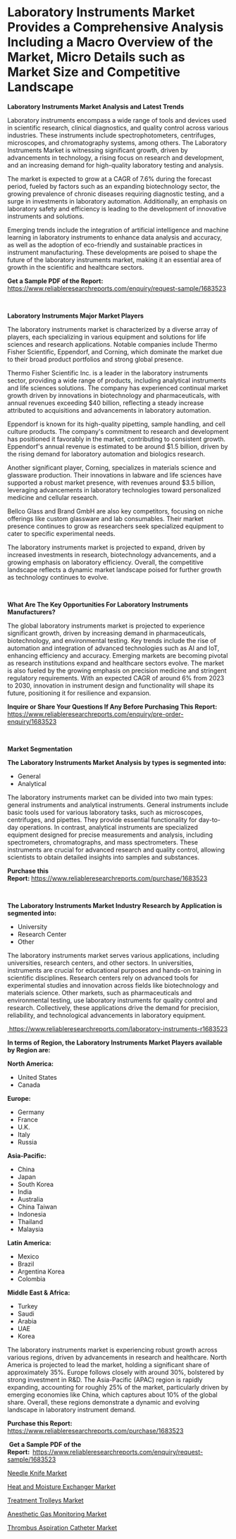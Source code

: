 <p><h1>Laboratory Instruments Market Provides a Comprehensive Analysis Including a Macro Overview of the Market, Micro Details such as Market Size and Competitive Landscape</h1></p><p><strong>Laboratory Instruments Market Analysis and Latest Trends</strong></p>
<p><p>Laboratory instruments encompass a wide range of tools and devices used in scientific research, clinical diagnostics, and quality control across various industries. These instruments include spectrophotometers, centrifuges, microscopes, and chromatography systems, among others. The Laboratory Instruments Market is witnessing significant growth, driven by advancements in technology, a rising focus on research and development, and an increasing demand for high-quality laboratory testing and analysis.</p><p>The market is expected to grow at a CAGR of 7.6% during the forecast period, fueled by factors such as an expanding biotechnology sector, the growing prevalence of chronic diseases requiring diagnostic testing, and a surge in investments in laboratory automation. Additionally, an emphasis on laboratory safety and efficiency is leading to the development of innovative instruments and solutions.</p><p>Emerging trends include the integration of artificial intelligence and machine learning in laboratory instruments to enhance data analysis and accuracy, as well as the adoption of eco-friendly and sustainable practices in instrument manufacturing. These developments are poised to shape the future of the laboratory instruments market, making it an essential area of growth in the scientific and healthcare sectors.</p></p>
<p><strong>Get a Sample PDF of the Report:&nbsp;</strong> <a href="https://www.reliableresearchreports.com/enquiry/request-sample/1683523?utm_campaign=36&utm_medium=2&utm_source=Github&utm_content=ia&utm_term=03032025&utm_id=laboratory-instruments">https://www.reliableresearchreports.com/enquiry/request-sample/1683523</a></p>
<p>&nbsp;</p>
<p><strong>Laboratory Instruments Major Market Players</strong></p>
<p><p>The laboratory instruments market is characterized by a diverse array of players, each specializing in various equipment and solutions for life sciences and research applications. Notable companies include Thermo Fisher Scientific, Eppendorf, and Corning, which dominate the market due to their broad product portfolios and strong global presence.</p><p>Thermo Fisher Scientific Inc. is a leader in the laboratory instruments sector, providing a wide range of products, including analytical instruments and life sciences solutions. The company has experienced continual market growth driven by innovations in biotechnology and pharmaceuticals, with annual revenues exceeding $40 billion, reflecting a steady increase attributed to acquisitions and advancements in laboratory automation.</p><p>Eppendorf is known for its high-quality pipetting, sample handling, and cell culture products. The company's commitment to research and development has positioned it favorably in the market, contributing to consistent growth. Eppendorf's annual revenue is estimated to be around $1.5 billion, driven by the rising demand for laboratory automation and biologics research.</p><p>Another significant player, Corning, specializes in materials science and glassware production. Their innovations in labware and life sciences have supported a robust market presence, with revenues around $3.5 billion, leveraging advancements in laboratory technologies toward personalized medicine and cellular research.</p><p>Bellco Glass and Brand GmbH are also key competitors, focusing on niche offerings like custom glassware and lab consumables. Their market presence continues to grow as researchers seek specialized equipment to cater to specific experimental needs.</p><p>The laboratory instruments market is projected to expand, driven by increased investments in research, biotechnology advancements, and a growing emphasis on laboratory efficiency. Overall, the competitive landscape reflects a dynamic market landscape poised for further growth as technology continues to evolve.</p></p>
<p>&nbsp;</p>
<p><strong>What Are The Key Opportunities For Laboratory Instruments Manufacturers?</strong></p>
<p><p>The global laboratory instruments market is projected to experience significant growth, driven by increasing demand in pharmaceuticals, biotechnology, and environmental testing. Key trends include the rise of automation and integration of advanced technologies such as AI and IoT, enhancing efficiency and accuracy. Emerging markets are becoming pivotal as research institutions expand and healthcare sectors evolve. The market is also fueled by the growing emphasis on precision medicine and stringent regulatory requirements. With an expected CAGR of around 6% from 2023 to 2030, innovation in instrument design and functionality will shape its future, positioning it for resilience and expansion.</p></p>
<p><strong>Inquire or Share Your Questions If Any Before Purchasing This Report:</strong> <a href="https://www.reliableresearchreports.com/enquiry/pre-order-enquiry/1683523?utm_campaign=36&utm_medium=2&utm_source=Github&utm_content=ia&utm_term=03032025&utm_id=laboratory-instruments">https://www.reliableresearchreports.com/enquiry/pre-order-enquiry/1683523</a></p>
<p>&nbsp;</p>
<p><strong>Market Segmentation</strong></p>
<p><strong>The Laboratory Instruments Market Analysis by types is segmented into:</strong></p>
<p><ul><li>General</li><li>Analytical</li></ul></p>
<p><p>The laboratory instruments market can be divided into two main types: general instruments and analytical instruments. General instruments include basic tools used for various laboratory tasks, such as microscopes, centrifuges, and pipettes. They provide essential functionality for day-to-day operations. In contrast, analytical instruments are specialized equipment designed for precise measurements and analysis, including spectrometers, chromatographs, and mass spectrometers. These instruments are crucial for advanced research and quality control, allowing scientists to obtain detailed insights into samples and substances.</p></p>
<p><strong>Purchase this Report:&nbsp;</strong><a href="https://www.reliableresearchreports.com/purchase/1683523?utm_campaign=36&utm_medium=2&utm_source=Github&utm_content=ia&utm_term=03032025&utm_id=laboratory-instruments">https://www.reliableresearchreports.com/purchase/1683523</a></p>
<p>&nbsp;</p>
<p><strong>The Laboratory Instruments Market Industry Research by Application is segmented into:</strong></p>
<p><ul><li>University</li><li>Research Center</li><li>Other</li></ul></p>
<p><p>The laboratory instruments market serves various applications, including universities, research centers, and other sectors. In universities, instruments are crucial for educational purposes and hands-on training in scientific disciplines. Research centers rely on advanced tools for experimental studies and innovation across fields like biotechnology and materials science. Other markets, such as pharmaceuticals and environmental testing, use laboratory instruments for quality control and research. Collectively, these applications drive the demand for precision, reliability, and technological advancements in laboratory equipment.</p></p>
<p><a href="https://www.reliableresearchreports.com/laboratory-instruments-r1683523?utm_campaign=36&utm_medium=2&utm_source=Github&utm_content=ia&utm_term=03032025&utm_id=laboratory-instruments">&nbsp;https://www.reliableresearchreports.com/laboratory-instruments-r1683523</a></p>
<p><strong>In terms of Region, the Laboratory Instruments Market Players available by Region are:</strong></p>
<p>
    <p> <strong> North America: </strong>
        <ul>
            <li>United States</li>
            <li>Canada</li>
        </ul>
        </p> 
    <p> <strong> Europe: </strong>
        <ul>
            <li>Germany</li>
            <li>France</li>
            <li>U.K.</li>
            <li>Italy</li>
            <li>Russia</li>
        </ul>
        </p> 
    <p> <strong> Asia-Pacific: </strong>
        <ul>
            <li>China</li>
            <li>Japan</li>
            <li>South Korea</li>
            <li>India</li>
            <li>Australia</li>
            <li>China Taiwan</li>
            <li>Indonesia</li>
            <li>Thailand</li>
            <li>Malaysia</li>
        </ul>
        </p> 
    <p> <strong> Latin America: </strong>
        <ul>
            <li>Mexico</li>
            <li>Brazil</li>
            <li>Argentina Korea</li>
            <li>Colombia</li>
        </ul>
        </p> 
    <p> <strong> Middle East & Africa: </strong>
        <ul>
            <li>Turkey</li>
            <li>Saudi</li>
            <li>Arabia</li>
            <li>UAE</li>
            <li>Korea</li>
        </ul>
    </p>
    </p>
<p><p>The laboratory instruments market is experiencing robust growth across various regions, driven by advancements in research and healthcare. North America is projected to lead the market, holding a significant share of approximately 35%. Europe follows closely with around 30%, bolstered by strong investment in R&D. The Asia-Pacific (APAC) region is rapidly expanding, accounting for roughly 25% of the market, particularly driven by emerging economies like China, which captures about 10% of the global share. Overall, these regions demonstrate a dynamic and evolving landscape in laboratory instrument demand.</p></p>
<p><strong>Purchase this Report: </strong><a href="https://www.reliableresearchreports.com/purchase/1683523?utm_campaign=36&utm_medium=2&utm_source=Github&utm_content=ia&utm_term=03032025&utm_id=laboratory-instruments">https://www.reliableresearchreports.com/purchase/1683523</a></p>
<p>&nbsp;<strong>Get a Sample PDF of the Report:&nbsp;&nbsp;</strong><a href="https://www.reliableresearchreports.com/enquiry/request-sample/1683523?utm_campaign=36&utm_medium=2&utm_source=Github&utm_content=ia&utm_term=03032025&utm_id=laboratory-instruments">https://www.reliableresearchreports.com/enquiry/request-sample/1683523</a></p>
<p><strong></strong></p>
<p><p><a href="https://github.com/oslieselotte2192/Market-Research-Report-List-1/blob/main/needle-knife-market.md?utm_campaign=36&utm_medium=2&utm_source=Github&utm_content=ia&utm_term=03032025&utm_id=laboratory-instruments">Needle Knife Market</a></p><p><a href="https://github.com/tona7vba/Market-Research-Report-List-1/blob/main/heat-and-moisture-exchanger-market.md?utm_campaign=36&utm_medium=2&utm_source=Github&utm_content=ia&utm_term=03032025&utm_id=laboratory-instruments">Heat and Moisture Exchanger Market</a></p><p><a href="https://github.com/lizamflotow/Market-Research-Report-List-1/blob/main/treatment-trolleys-market.md?utm_campaign=36&utm_medium=2&utm_source=Github&utm_content=ia&utm_term=03032025&utm_id=laboratory-instruments">Treatment Trolleys Market</a></p><p><a href="https://github.com/tambraunrue691969/Market-Research-Report-List-1/blob/main/anesthetic-gas-monitoring-market.md?utm_campaign=36&utm_medium=2&utm_source=Github&utm_content=ia&utm_term=03032025&utm_id=laboratory-instruments">Anesthetic Gas Monitoring Market</a></p><p><a href="https://github.com/dringals/Market-Research-Report-List-6/blob/main/thrombus-aspiration-catheter-market.md?utm_campaign=36&utm_medium=2&utm_source=Github&utm_content=ia&utm_term=03032025&utm_id=laboratory-instruments">Thrombus Aspiration Catheter Market</a></p></p>